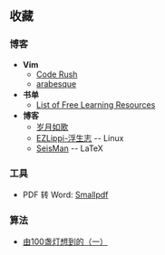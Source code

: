 ## 收藏

### 博客

- **Vim**
  - [Code Rush](http://foocoder.com)
  - [arabesque](https://sanctum.geek.nz/arabesque)
- **书单**
  - [List of Free Learning Resources](https://github.com/EbookFoundation/free-programming-books)
- **博客**
  - [岁月如歌](http://lovenight.github.io)
  - [EZLippi-浮生志](https://www.ezlippi.com) -- Linux
  - [SeisMan](http://seisman.info) -- LaTeX

### 工具

- PDF 转 Word: [Smallpdf](https://smallpdf.com)

### 算法

- [由100盏灯想到的（一）](https://www.cnblogs.com/dhf327/p/4773672.html)
